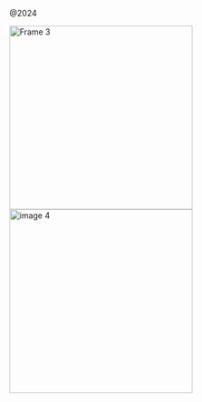 @2024

<div></div>
<img width="323" alt="Frame 3" src="https://github.com/user-attachments/assets/f678ca67-3037-4d2e-a0cd-d86340406a02" />
<div></div>
<img width="323" alt="image 4" src="https://github.com/user-attachments/assets/e3eeab0c-7b74-45f4-b07c-50e72b112012" />
